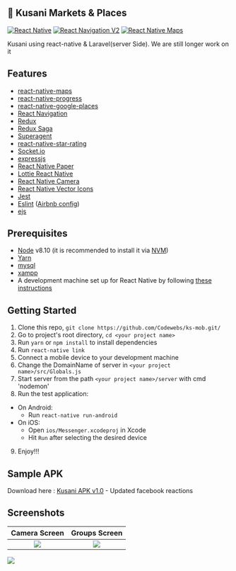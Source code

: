 
## 🚀 Kusani Markets & Places

[![React Native](https://img.shields.io/badge/React%20Native-v0.55-blue.svg)](https://facebook.github.io/react-native/)
[![React Navigation V2](https://img.shields.io/badge/React%20Navigation-v2..0.1-blue.svg)](https://reactnavigation.org/)
[![React Native Maps ](https://img.shields.io/badge/React%20Native%20Maps-0.21.0-blue.svg)](https://github.com/react-community/react-native-maps)

Kusani using react-native & Laravel(server Side). We are still longer work on it

## Features
* [react-native-maps](https://github.com/react-community/react-native-maps)
* [react-native-progress](https://github.com/oblador/react-native-progress)
* [react-native-google-places](https://github.com/tolu360/react-native-google-places)
* [React Navigation](https://reactnavigation.org/)
* [Redux](https://redux.js.org/)
* [Redux Saga](https://redux-saga.js.org/)
* [Superagent](https://www.npmjs.com/package/superagent)
* [react-native-star-rating](https://www.npmjs.com/package/superagent)
* [Socket.io](https://www.npmjs.com/package/socket.io)
* [expressjs](https://www.npmjs.com/package/express)
* [React Native Paper](https://callstack.github.io/react-native-paper/)
* [Lottie React Native](https://github.com/react-community/lottie-react-native/)
* [React Native Camera](https://github.com/react-native-community/react-native-camera)
* [React Native Vector Icons](https://github.com/oblador/react-native-vector-icons)
* [Jest](https://facebook.github.io/jest/)
* [Eslint](http://eslint.org/) ([Airbnb config](https://github.com/airbnb/javascript/tree/master/packages/eslint-config-airbnb))
* [ejs](https://www.npmjs.com/package/ejs)
## Prerequisites

* [Node](https://nodejs.org) v8.10 (it is recommended to install it via [NVM](https://github.com/creationix/nvm))
* [Yarn](https://yarnpkg.com)
* [mysql](https://www.npmjs.com/package/mysql)
* [xampp](https://www.apachefriends.org/fr/index.html)
* A development machine set up for React Native by following [these instructions](https://facebook.github.io/react-native/docs/getting-started.html)

## Getting Started

1. Clone this repo, `git clone https://github.com/Codewebs/ks-mob.git/ `
2. Go to project's root directory, `cd <your project name>`
3. Run `yarn` or `npm install` to install dependencies
4. Run `react-native link`
5. Connect a mobile device to your development machine
6. Change the DomainName of server in `<your project name>/src/Globals.js`
7. Start server from the path `<your project name>/server` with cmd 'nodemon'
8. Run the test application:
  * On Android:
    * Run `react-native run-android`
  * On iOS:
    * Open `ios/Messenger.xcodeproj` in Xcode
    * Hit `Run` after selecting the desired device

9. Enjoy!!!

## Sample APK
Download here : [Kusani APK v1.0](http://kusani.org) - Updated facebook reactions

## Screenshots

Camera Screen             |  Groups Screen
:-------------------------:|:-------------------------:
![](https://user-images.githubusercontent.com/15869386/42648341-3cd95c26-8624-11e8-9976-6117736922ed.png)  |  ![](https://user-images.githubusercontent.com/15869386/42648337-39681032-8624-11e8-8fec-a33750d67215.png)

![](https://user-images.githubusercontent.com/15869386/43475979-fd16b340-9514-11e8-9388-7b073af4578c.gif)



